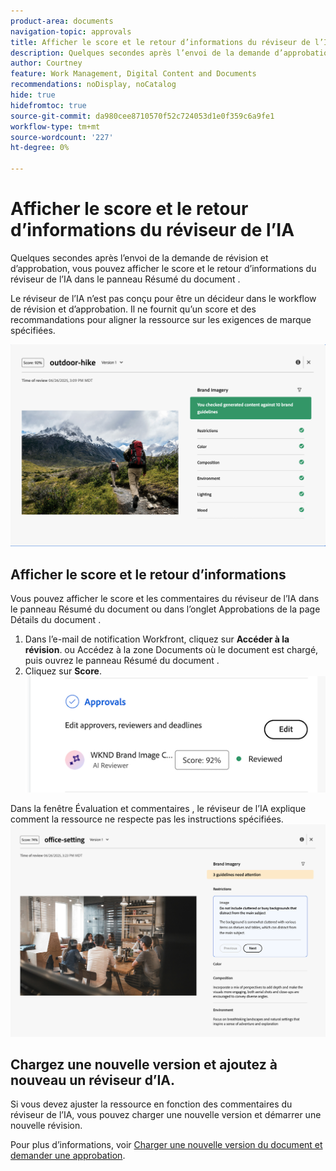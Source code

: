 ```yaml
---
product-area: documents
navigation-topic: approvals
title: Afficher le score et le retour d’informations du réviseur de l’IA
description: Quelques secondes après l’envoi de la demande d’approbation, vous pouvez afficher le score et le retour d’informations du réviseur de l’IA dans le panneau Résumé du document .
author: Courtney
feature: Work Management, Digital Content and Documents
recommendations: noDisplay, noCatalog
hide: true
hidefromtoc: true
source-git-commit: da980cee8710570f52c724053d1e0f359c6a9fe1
workflow-type: tm+mt
source-wordcount: '227'
ht-degree: 0%

---
```



# Afficher le score et le retour d’informations du réviseur de l’IA

Quelques secondes après l’envoi de la demande de révision et d’approbation, vous pouvez afficher le score et le retour d’informations du réviseur de l’IA dans le panneau Résumé du document .

Le réviseur de l’IA n’est pas conçu pour être un décideur dans le workflow de révision et d’approbation. Il ne fournit qu’un score et des recommandations pour aligner la ressource sur les exigences de marque spécifiées.

![Retour d’informations du réviseur IA](assets/ai-reviewer-feedback.png)

## Afficher le score et le retour d’informations

Vous pouvez afficher le score et les commentaires du réviseur de l’IA dans le panneau Résumé du document ou dans l’onglet Approbations de la page Détails du document .

1. Dans l’e-mail de notification Workfront, cliquez sur **Accéder à la révision**.
ou
Accédez à la zone Documents où le document est chargé, puis ouvrez le panneau Résumé du document .
1. Cliquez sur **Score**.
   ![afficher le score du document](assets/view-score.png)

Dans la fenêtre Évaluation et commentaires , le réviseur de l’IA explique comment la ressource ne respecte pas les instructions spécifiées.
![Le retour d’informations du réviseur IA requiert votre attention](assets/ai-reviewer-needs-attention.png)

## Chargez une nouvelle version et ajoutez à nouveau un réviseur d’IA.

Si vous devez ajuster la ressource en fonction des commentaires du réviseur de l’IA, vous pouvez charger une nouvelle version et démarrer une nouvelle révision.

Pour plus d’informations, voir [Charger une nouvelle version du document et demander une approbation](/help/quicksilver/review-and-approve-work/document-reviews-and-approvals/manage-document-approvals/upload-new-doc-version.md).